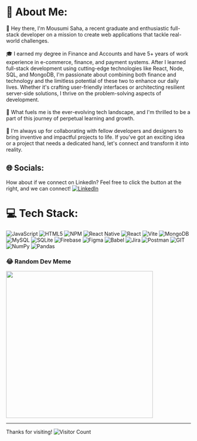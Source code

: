 # 💫 About Me:
👋 Hey there, I'm Mousumi Saha, a recent graduate and enthusiastic full-stack developer on a mission to create web applications that tackle real-world challenges.<br><br>🎓 I earned my degree in Finance and Accounts and have 5+ years of work experience in e-commerce, finance, and payment systems. After I learned full-stack development using cutting-edge technologies like React, Node, SQL, and MongoDB, I'm passionate about combining both finance and technology and the limitless potential of these two to enhance our daily lives. Whether it's crafting user-friendly interfaces or architecting resilient server-side solutions, I thrive on the problem-solving aspects of development.<br><br>🚀 What fuels me is the ever-evolving tech landscape, and I'm thrilled to be a part of this journey of perpetual learning and growth.<br><br>🤝 I'm always up for collaborating with fellow developers and designers to bring inventive and impactful projects to life. If you've got an exciting idea or a project that needs a dedicated hand, let's connect and transform it into reality.


## 🌐 Socials:
How about if we connect on LinkedIn? Feel free to click the button at the right, and we can connect! 
[![LinkedIn](https://img.shields.io/badge/LinkedIn-%230077B5.svg?logo=linkedin&logoColor=white)](https://linkedin.com/in/https://www.linkedin.com/in/mousumi-saha/) 

# 💻 Tech Stack:
![JavaScript](https://img.shields.io/badge/javascript-%23323330.svg?style=for-the-badge&logo=javascript&logoColor=%23F7DF1E) ![HTML5](https://img.shields.io/badge/html5-%23E34F26.svg?style=for-the-badge&logo=html5&logoColor=white) ![NPM](https://img.shields.io/badge/NPM-%23CB3837.svg?style=for-the-badge&logo=npm&logoColor=white) ![React Native](https://img.shields.io/badge/react_native-%2320232a.svg?style=for-the-badge&logo=react&logoColor=%2361DAFB) ![React](https://img.shields.io/badge/react-%2320232a.svg?style=for-the-badge&logo=react&logoColor=%2361DAFB) ![Vite](https://img.shields.io/badge/vite-%23646CFF.svg?style=for-the-badge&logo=vite&logoColor=white) ![MongoDB](https://img.shields.io/badge/MongoDB-%234ea94b.svg?style=for-the-badge&logo=mongodb&logoColor=white) ![MySQL](https://img.shields.io/badge/mysql-%2300000f.svg?style=for-the-badge&logo=mysql&logoColor=white) ![SQLite](https://img.shields.io/badge/sqlite-%2307405e.svg?style=for-the-badge&logo=sqlite&logoColor=white) ![Firebase](https://img.shields.io/badge/Firebase-039BE5?style=for-the-badge&logo=Firebase&logoColor=white) ![Figma](https://img.shields.io/badge/figma-%23F24E1E.svg?style=for-the-badge&logo=figma&logoColor=white) ![Babel](https://img.shields.io/badge/Babel-F9DC3e?style=for-the-badge&logo=babel&logoColor=black) ![Jira](https://img.shields.io/badge/jira-%230A0FFF.svg?style=for-the-badge&logo=jira&logoColor=white) ![Postman](https://img.shields.io/badge/Postman-FF6C37?style=for-the-badge&logo=postman&logoColor=white) ![GIT](https://img.shields.io/badge/Git-fc6d26?style=for-the-badge&logo=git&logoColor=white) ![NumPy](https://img.shields.io/badge/numpy-%23013243.svg?style=for-the-badge&logo=numpy&logoColor=white) ![Pandas](https://img.shields.io/badge/pandas-%23150458.svg?style=for-the-badge&logo=pandas&logoColor=white)

### 😂 Random Dev Meme
<img src='https://randommeme-five.vercel.app/' style="height: 400px;"/>

---
Thanks for visiting! ![Visitor Count](https://profile-counter.glitch.me/mousumi927/count.svg)
